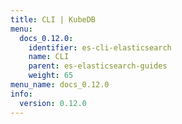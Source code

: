 ```yaml
---
title: CLI | KubeDB
menu:
  docs_0.12.0:
    identifier: es-cli-elasticsearch
    name: CLI
    parent: es-elasticsearch-guides
    weight: 65
menu_name: docs_0.12.0
info:
  version: 0.12.0
---
```


